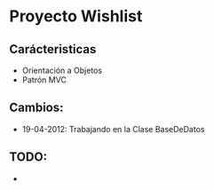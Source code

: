 <h1>Proyecto Wishlist</h1>

<h2>Carácteristicas</h2>

<ul>
<li>Orientación a Objetos</li>
<li>Patrón MVC</li>
</ul>

<h2>Cambios:</h2>
<ul>
<li>19-04-2012: Trabajando en la Clase BaseDeDatos</li>
</ul>

<h2>TODO:</h2>
<ul>
<li></li>
</ul>

